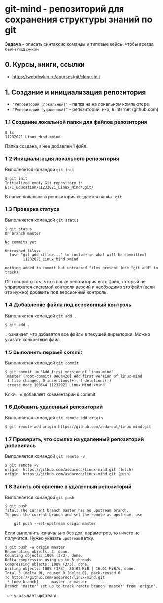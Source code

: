 # git-mind - репозиторий для сохранения структуры знаний по git
**Задача** - описать синтаксис команды и типовые кейсы, чтобы всегда были под рукой

## 0. Курсы, книги, ссылки
* https://webdevkin.ru/courses/git/clone-init

## 1. Создание и инициализация репозитория

* `"Репозиторий (локальный)"` - папка на на локальном компьютере
* `"Репозиторий (удаленный)"` - репозиторий, н-р, в internet (github.com)

### 1.1 Создание локальной папки для файлов репозитория
```
$ ls
11232021_Linux_Mind.xmind
```
Папка создана, в нее добавлен 1 файл.

### 1.2 Инициализация локального репозитория
Выполняется командой `git init`
```
$ git init
Initialized empty Git repository in E:/1_Education/11232021_Linux_Mind/.git/
```
В папке локального репозитория создается папка `.git`

### 1.3 Проверка статуса
Выполняется командой `git status`
```
$ git status
On branch master

No commits yet

Untracked files:
  (use "git add <file>..." to include in what will be committed)
        11232021_Linux_Mind.xmind

nothing added to commit but untracked files present (use "git add" to track)
```
Git говорит о том, что в папке репозитория есть файл, который не управляется системой контроля версий и
необходимо это файл (если это нужно) добавить под версионный контроль.

### 1.4 Добавление файла под версионный контроль
Выполняется командой `git add .`
```
$ git add .
```
`.` означает, что добавятся все файлы в текущей директории.
Можно указать конкретный файл.

### 1.5 Выполнить первый commit
Выполняется командой `git commit`
```
$ git commit -m "Add first version of linux-mind"
[master (root-commit) 0e6a420] Add first version of linux-mind
 1 file changed, 0 insertions(+), 0 deletions(-)
 create mode 100644 11232021_Linux_Mind.xmind

```
Ключ `-m` добавляет комментарий к commit.

### 1.6 Добавить удаленный репозиторий
Выполняется командой `git remote add origin`
```
$ git remote add origin https://github.com/asdaroot/linux-mind.git
```
### 1.7 Проверить, что ссылка на удаленный репозиторий добавилась
Выполняется командой `git remote -v`
```
$ git remote -v
origin  https://github.com/asdaroot/linux-mind.git (fetch)
origin  https://github.com/asdaroot/linux-mind.git (push)
```
### 1.8 Залить обновление в удаленный репозиторий
Выполняется командой `git push`
```
$ git push
fatal: The current branch master has no upstream branch.
To push the current branch and set the remote as upstream, use

    git push --set-upstream origin master
```
Если выполнить изначально без доп. параметров, то ничего не получится.
Нужно указать `upstream` ветку.
```
$ git push -u origin master
Enumerating objects: 3, done.
Counting objects: 100% (3/3), done.
Delta compression using up to 8 threads
Compressing objects: 100% (3/3), done.
Writing objects: 100% (3/3), 80.05 KiB | 16.01 MiB/s, done.
Total 3 (delta 0), reused 0 (delta 0), pack-reused 0
To https://github.com/asdaroot/linux-mind.git
 * [new branch]      master -> master
Branch 'master' set up to track remote branch 'master' from 'origin'.
```
`-u` - указывает upstream


